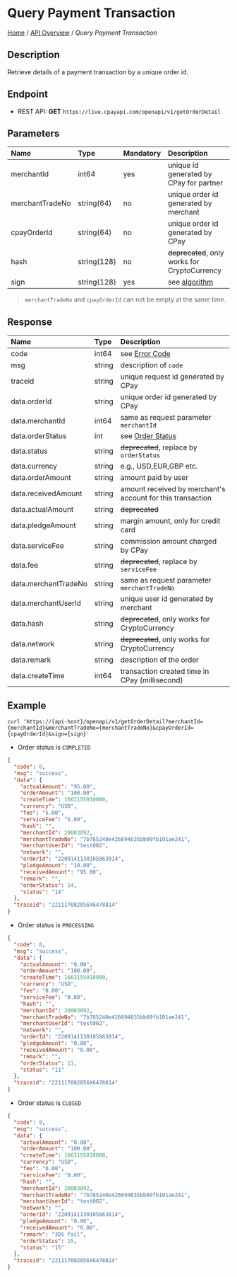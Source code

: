 # Query Payment Transaction

[Home](https://github.com/cpayapi-com/document/blob/main/README.md) /
[API Overview](https://github.com/cpayapi-com/document/blob/main/api-reference/overview.md) /
_Query Payment Transaction_


## Description
Retrieve details of a payment transaction by a unique order id.

## Endpoint
- REST API: **GET** `https://live.cpayapi.com/openapi/v1/getOrderDetail`

## Parameters

| Name | Type | Mandatory | Description |
| :---- | :---- | :---- | :---- |
| merchantId | int64 | yes | unique id generated by CPay for partner |
| merchantTradeNo | string(64) | no | unique order id generated by merchant |
| cpayOrderId | string(64) | no | unique order id generated by CPay |
| hash | string(128) | no | ~~deprecated~~, only works for CryptoCurrency |
| sign | string(128) | yes | see [algorithm](https://github.com/cpayapi-com/document/blob/main/api-reference/signature.md) |

> `merchantTradeNo` and `cpayOrderId` can not be empty at the same time.

## Response

| Name | Type | Description |
| :---- | :---- | :---- |
| code | int64 | see [Error Code](https://github.com/cpayapi-com/document/blob/main/api-reference/error-code.md) |
| msg | string | description of `code` |
| traceid | string | unique request id generated by CPay |
| data.orderId | string | unique order id generated by CPay |
| data.merchantId | int64 | same as request parameter `merchantId` |
| data.orderStatus | int | see [Order Status](https://github.com/cpayapi-com/document/blob/main/api-reference/order-status.md) |
| data.status | string | ~~deprecated~~, replace by `orderStatus` |
| data.currency | string | e.g., USD,EUR,GBP etc. |
| data.orderAmount | string | amount paid by user  |
| data.receivedAmount | string | amount received by merchant's account for this transaction  |
| data.actualAmount | string | ~~deprecated~~ |
| data.pledgeAmount | string | margin amount, only for credit card |
| data.serviceFee | string | commission amount charged by CPay  |
| data.fee | string | ~~deprecated~~, replace by `serviceFee`  |
| data.merchantTradeNo | string | same as request parameter `merchantTradeNo` |
| data.merchantUserId | string | unique user id generated by merchant |
| data.hash | string | ~~deprecated~~, only works for CryptoCurrency |
| data.network | string | ~~deprecated~~, only works for CryptoCurrency |
| data.remark | string | description of the order |
| data.createTime | int64 | transaction created time in CPay (millisecond) |


## Example

```shell
curl 'https://{api-host}/openapi/v1/getOrderDetail?merchantId={merchantId}&merchantTradeNo={merchantTradeNo}&cpayOrderId={cpayOrderId}&sign={sign}'
```

- Order status is `COMPLETED`
```json
{
  "code": 0,
  "msg": "success",
  "data": {
    "actualAmount": "95.00",
    "orderAmount": "100.00",
    "createTime": 1663155010000,
    "currency": "USD",
    "fee": "5.00",
    "serviceFee": "5.00",
    "hash": "",
    "merchantId": 20003092,
    "merchantTradeNo": "7b785240e426694635bb09fb101ae241",
    "merchantUserId": "test002",
    "network": "",
    "orderId": "2209141130105863014",
    "pledgeAmount": "10.00",
    "receivedAmount": "95.00",
    "remark": "",
    "orderStatus": 14,
    "status": "14"
  },
  "traceid": "221117082056X6478814"
}
```

- Order status is `PROCESSING`
```json
{
  "code": 0,
  "msg": "success",
  "data": {
    "actualAmount": "0.00",
    "orderAmount": "100.00",
    "createTime": 1663155010000,
    "currency": "USD",
    "fee": "0.00",
    "serviceFee": "0.00",
    "hash": "",
    "merchantId": 20003092,
    "merchantTradeNo": "7b785240e426694635bb09fb101ae241",
    "merchantUserId": "test002",
    "network": "",
    "orderId": "2209141130105863014",
    "pledgeAmount": "0.00",
    "receivedAmount": "0.00",
    "remark": "",
    "orderStatus": 11,
    "status": "11"
  },
  "traceid": "221117082056X6478814"
}
```

- Order status is `CLOSED`
```json
{
  "code": 0,
  "msg": "success",
  "data": {
    "actualAmount": "0.00",
    "orderAmount": "100.00",
    "createTime": 1663155010000,
    "currency": "USD",
    "fee": "0.00",
    "serviceFee": "0.00",
    "hash": "",
    "merchantId": 20003092,
    "merchantTradeNo": "7b785240e426694635bb09fb101ae241",
    "merchantUserId": "test002",
    "network": "",
    "orderId": "2209141130105863014",
    "pledgeAmount": "0.00",
    "receivedAmount": "0.00",
    "remark": "3DS fail",
    "orderStatus": 15,
    "status": "15"
  },
  "traceid": "221117082056X6478814"
}
```